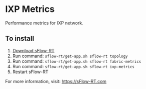 # IXP Metrics

Performance metrics for IXP network.

## To install

1. [Download sFlow-RT](https://sflow-rt.com/download.php)
2. Run command: `sflow-rt/get-app.sh sflow-rt topology`
3. Run command: `sflow-rt/get-app.sh sflow-rt fabric-metrics`
4. Run command: `sflow-rt/get-app.sh sflow-rt ixp-metrics`
5. Restart sFlow-RT

For more information, visit:
https://sFlow-RT.com
 
